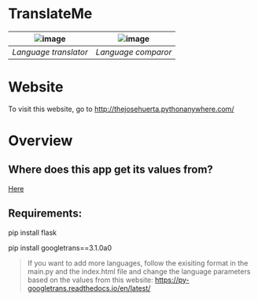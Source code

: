 # TranslateMe
| ![image](https://user-images.githubusercontent.com/44957830/169717511-1cb84b81-ec4b-4af9-b5aa-dfbd1d8d49bf.png "TranslateMe") | ![image](https://user-images.githubusercontent.com/44957830/169717633-da17dcde-004e-4275-b468-45ddc54154ee.png) |
|:--:|:--:|
| *Language translator* | *Language comparor* |

# Website
To visit this website, go to http://thejosehuerta.pythonanywhere.com/

# Overview









## Where does this app get its values from?

[Here](https://effectivelanguagelearning.com/language-guide/language-difficulty/)

## Requirements: 

pip install flask

pip install googletrans==3.1.0a0

> If you want to add more languages, follow the exisiting format in the main.py and the index.html file and change the language parameters based on the values from this website: https://py-googletrans.readthedocs.io/en/latest/
